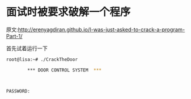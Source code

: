 # 面试时被要求破解一个程序

原文:http://erenyagdiran.github.io/I-was-just-asked-to-crack-a-program-Part-1/

首先试着运行一下

```bash
root@lisa:~# ./CrackTheDoor 

        *** DOOR CONTROL SYSTEM  ***



PASSWORD:
```
